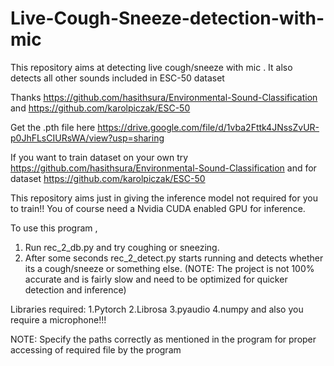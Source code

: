 # Live-Cough-Sneeze-detection-with-mic
This repository aims at detecting live cough/sneeze with mic . It also detects all other sounds included in ESC-50 dataset

Thanks  https://github.com/hasithsura/Environmental-Sound-Classification and https://github.com/karolpiczak/ESC-50

Get the .pth file here https://drive.google.com/file/d/1vba2Fttk4JNssZvUR-p0JhFLsCIURsWA/view?usp=sharing

If you want to train dataset on your own  try https://github.com/hasithsura/Environmental-Sound-Classification  and for dataset https://github.com/karolpiczak/ESC-50

This repository aims just in giving the inference model not required for you to train!! You of course need a Nvidia CUDA enabled GPU for inference.

To use this program ,
1. Run rec_2_db.py and try coughing or sneezing.
2. After some seconds rec_2_detect.py starts running and detects whether its a cough/sneeze or something else. (NOTE: The project is not 100% accurate and is fairly slow and need to be optimized for quicker detection and inference)

Libraries required:
1.Pytorch
2.Librosa
3.pyaudio
4.numpy
and also you require a microphone!!!

NOTE: Specify the paths correctly as mentioned in the program for proper accessing of required file by the program
